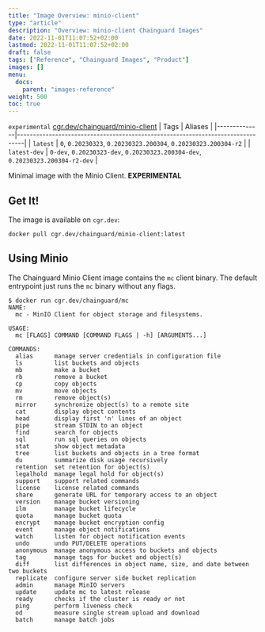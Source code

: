 ```yaml
---
title: "Image Overview: minio-client"
type: "article"
description: "Overview: minio-client Chainguard Images"
date: 2022-11-01T11:07:52+02:00
lastmod: 2022-11-01T11:07:52+02:00
draft: false
tags: ["Reference", "Chainguard Images", "Product"]
images: []
menu:
  docs:
    parent: "images-reference"
weight: 500
toc: true
---
```


`experimental` [cgr.dev/chainguard/minio-client](https://github.com/chainguard-images/images/tree/main/images/minio-client)
| Tags         | Aliases                                                                        |
|--------------|--------------------------------------------------------------------------------|
| `latest`     | `0`, `0.20230323`, `0.20230323.200304`, `0.20230323.200304-r2`                 |
| `latest-dev` | `0-dev`, `0.20230323-dev`, `0.20230323.200304-dev`, `0.20230323.200304-r2-dev` |



Minimal image with the Minio Client. **EXPERIMENTAL**

## Get It!

The image is available on `cgr.dev`:

```
docker pull cgr.dev/chainguard/minio-client:latest
```

## Using Minio

The Chainguard Minio Client image contains the `mc` client binary.
The default entrypoint just runs the `mc` binary without any flags.

```shell
$ docker run cgr.dev/chainguard/mc
NAME:
  mc - MinIO Client for object storage and filesystems.

USAGE:
  mc [FLAGS] COMMAND [COMMAND FLAGS | -h] [ARGUMENTS...]

COMMANDS:
  alias      manage server credentials in configuration file
  ls         list buckets and objects
  mb         make a bucket
  rb         remove a bucket
  cp         copy objects
  mv         move objects
  rm         remove object(s)
  mirror     synchronize object(s) to a remote site
  cat        display object contents
  head       display first 'n' lines of an object
  pipe       stream STDIN to an object
  find       search for objects
  sql        run sql queries on objects
  stat       show object metadata
  tree       list buckets and objects in a tree format
  du         summarize disk usage recursively
  retention  set retention for object(s)
  legalhold  manage legal hold for object(s)
  support    support related commands
  license    license related commands
  share      generate URL for temporary access to an object
  version    manage bucket versioning
  ilm        manage bucket lifecycle
  quota      manage bucket quota
  encrypt    manage bucket encryption config
  event      manage object notifications
  watch      listen for object notification events
  undo       undo PUT/DELETE operations
  anonymous  manage anonymous access to buckets and objects
  tag        manage tags for bucket and object(s)
  diff       list differences in object name, size, and date between two buckets
  replicate  configure server side bucket replication
  admin      manage MinIO servers
  update     update mc to latest release
  ready      checks if the cluster is ready or not
  ping       perform liveness check
  od         measure single stream upload and download
  batch      manage batch jobs
```

